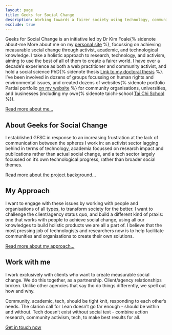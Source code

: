```yaml
---
layout: page
title: Geeks for Social Change
description: Working towards a fairer society using technology, communication, and education.
exclude: true
---
```


Geeks for Social Change is an initiative led by Dr Kim Foale{% sidenote about-me More about me on my [personal site](http://alliscalm.net) %}, focussing on achieving measurable social change through activist, academic, and technological knowledge. I take a holistic approach to research, technology, and activism, aiming to use the best of all of them to create a fairer world. I have over a decade’s experience as both a web practitioner and community activist, and hold a social science PhD{% sidenote thesis <a href="http://usir.salford.ac.uk/32043/1/thesis-11-07-14-with-corrections-even-margins.pdf">Link to my doctoral thesis</a> %}. I’ve been involved in dozens of groups focussing on human rights and environmental issues, and created dozens of websites{% sidenote portfolio Partial portfolio [on my website](http://alliscalm.net/tag/portfolio/) %} for community organisations, universities, and businesses (including my own{% sidenote taichi-school [Tai Chi School](http://taichi.school) %}).

[Read more about me&hellip;](/about)

## About Geeks for Social Change

I established GFSC in response to an increasing frustration at the lack of communication between the spheres I work in: an activist sector lagging behind in terms of technology, academia focussed on research impact and publications rather than actual social change, and a tech sector largely focussed on it’s own technological progress, rather than broader social themes.

[Read more about the project background&hellip;](/rationale)

## My Approach

I want to engage with these issues by working with people and organisations of all types, to transform society for the better. I want to challenge the client/agency status quo, and build a different kind of praxis: one that works with people to achieve social change, using all our knowledges to build holistic products we are all a part of. I believe that the most pressing job of technologists and researchers now is to help facilitate communities and organisations to create their own solutions.

[Read more about my approach&hellip;](/methodology)

## Work with me

I work exclusively with clients who want to create measurable social change. We do this together, as a partnership. Client/agency relationships broken. Unlike other agencies that say tho do things differently, we spell out how and why.

Community, academic, tech, should be tight knit, responding to each other’s needs. The clarion call for Lean doesn’t go far enough - should be within and without. Tech doesn’t exist without social text - combine action research, community activism, tech, to make best results for all.

[Get in touch now](/contact)
